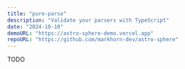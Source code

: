 ```yaml
---
title: "pure-parse"
description: "Validate your parsers with TypeScript"
date: "2024-10-10"
demoURL: "https://astro-sphere-demo.vercel.app"
repoURL: "https://github.com/markhorn-dev/astro-sphere"
---
```


TODO